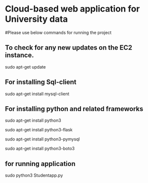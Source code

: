 # Cloud-based web application for University data


#Please use below commands for running the project

## To check for any new updates on the EC2 instance. 

sudo apt-get update

## For installing Sql-client
sudo apt-get install mysql-client

## For installing python and related frameworks

sudo apt-get install python3

sudo apt-get install python3-flask

sudo apt-get install python3-pymysql

sudo apt-get install python3-boto3

## for running application
sudo python3 Studentapp.py
